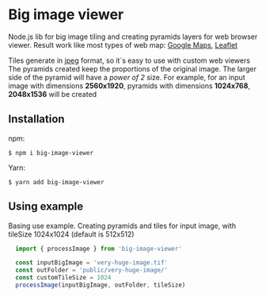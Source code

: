 # Big image viewer

Node.js lib for big image tiling and creating pyramids layers for web browser viewer. Result work like most types of web map: [Google Maps](https://www.google.com/maps), [Leaflet](https://leafletjs.com)

Tiles generate in [jpeg](https://en.wikipedia.org/wiki/JPEG) format, so it`s easy to use with custom web viewers
The pyramids created keep the proportions of the original image. The larger side of the pyramid will have a *power of 2* size. For example, for an input image with dimensions **2560x1920**, pyramids with dimensions **1024x768**, **2048x1536** will be created

## Installation

npm:

```$ npm i big-image-viewer```

Yarn:

```$ yarn add big-image-viewer```

## Using example

Basing use example. Creating pyramids and tiles for input image, with tileSize 1024x1024 (default is 512x512)

```javascript
  import { processImage } from 'big-image-viewer'

  const inputBigImage = 'very-huge-image.tif'
  const outFolder = 'public/very-huge-image/'
  const customTileSize = 1024
  processImage(inputBigImage, outFolder, tileSize)

```
